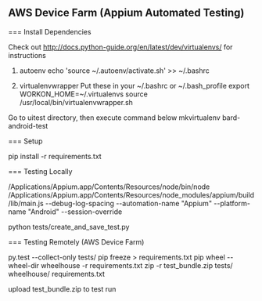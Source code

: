 AWS Device Farm (Appium Automated Testing)
---

=== Install Dependencies

Check out http://docs.python-guide.org/en/latest/dev/virtualenvs/ for instructions

1. autoenv
  echo 'source ~/.autoenv/activate.sh' >> ~/.bashrc

2. virtualenvwrapper
  Put these in your ~/.bashrc or ~/.bash_profile
    export WORKON_HOME=~/.virtualenvs
    source /usr/local/bin/virtualenvwrapper.sh

  Go to uitest directory, then execute command below
    mkvirtualenv bard-android-test

=== Setup

pip install -r requirements.txt


=== Testing Locally

/Applications/Appium.app/Contents/Resources/node/bin/node /Applications/Appium.app/Contents/Resources/node_modules/appium/build/lib/main.js --debug-log-spacing --automation-name "Appium" --platform-name "Android" --session-override

python tests/create_and_save_test.py


=== Testing Remotely (AWS Device Farm)

py.test --collect-only tests/
pip freeze > requirements.txt
pip wheel --wheel-dir wheelhouse -r requirements.txt
zip -r test_bundle.zip tests/ wheelhouse/ requirements.txt

upload test_bundle.zip to test run
